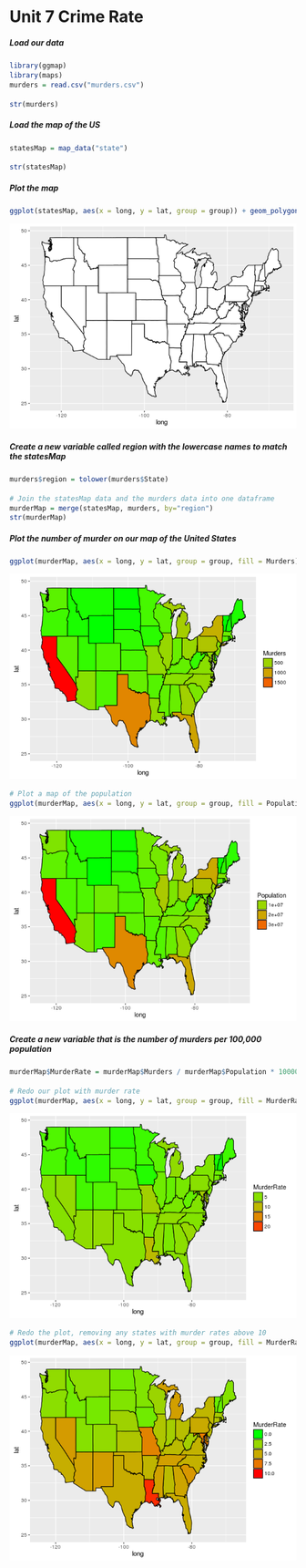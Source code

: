 Unit 7 Crime Rate
================

##### Load our data

``` r
library(ggmap)
library(maps)
murders = read.csv("murders.csv")

str(murders)
```

##### Load the map of the US

``` r
statesMap = map_data("state")

str(statesMap)
```

##### Plot the map

``` r
ggplot(statesMap, aes(x = long, y = lat, group = group)) + geom_polygon(fill = "white", color = "black") 
```

![](Unit_7_Crime_Rate_files/figure-markdown_github/plot1-1.png)

##### Create a new variable called region with the lowercase names to match the statesMap

``` r
murders$region = tolower(murders$State)

# Join the statesMap data and the murders data into one dataframe
murderMap = merge(statesMap, murders, by="region")
str(murderMap)
```

##### Plot the number of murder on our map of the United States

``` r
ggplot(murderMap, aes(x = long, y = lat, group = group, fill = Murders)) + geom_polygon(color = "black") + scale_fill_gradient(low = "green", high = "red", guide = "legend")
```

![](Unit_7_Crime_Rate_files/figure-markdown_github/plot2-1.png)

``` r
# Plot a map of the population
ggplot(murderMap, aes(x = long, y = lat, group = group, fill = Population)) + geom_polygon(color = "black") + scale_fill_gradient(low = "green", high = "red", guide = "legend")
```

![](Unit_7_Crime_Rate_files/figure-markdown_github/plot2-2.png)

##### Create a new variable that is the number of murders per 100,000 population

``` r
murderMap$MurderRate = murderMap$Murders / murderMap$Population * 100000

# Redo our plot with murder rate
ggplot(murderMap, aes(x = long, y = lat, group = group, fill = MurderRate)) + geom_polygon(color = "black") + scale_fill_gradient(low = "green", high = "red", guide = "legend")
```

![](Unit_7_Crime_Rate_files/figure-markdown_github/murder_rate-1.png)

``` r
# Redo the plot, removing any states with murder rates above 10
ggplot(murderMap, aes(x = long, y = lat, group = group, fill = MurderRate)) + geom_polygon(color = "black") + scale_fill_gradient(low = "green", high = "red", guide = "legend", limits = c(0,10))
```

![](Unit_7_Crime_Rate_files/figure-markdown_github/murder_rate-2.png)
